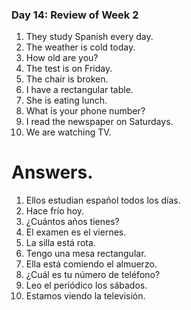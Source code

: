 ### Day 14: Review of Week 2
1. They study Spanish every day.
2. The weather is cold today.
3. How old are you?
4. The test is on Friday.
5. The chair is broken.
6. I have a rectangular table.
7. She is eating lunch.
8. What is your phone number?
9. I read the newspaper on Saturdays.
10. We are watching TV.

# Answers.
1. Ellos estudian español todos los días.
2. Hace frío hoy.
3. ¿Cuántos años tienes?
4. El examen es el viernes.
5. La silla está rota.
6. Tengo una mesa rectangular.
7. Ella está comiendo el almuerzo.
8. ¿Cuál es tu número de teléfono?
9. Leo el periódico los sábados.
10. Estamos viendo la televisión.

